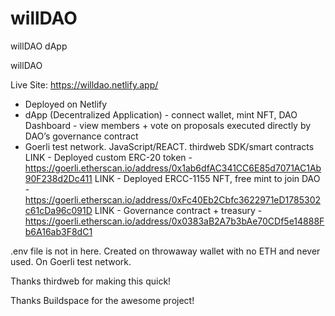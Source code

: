 # willDAO
willDAO dApp

willDAO 

Live Site: https://willdao.netlify.app/
- Deployed on Netlify
-	dApp (Decentralized Application) - connect wallet, mint NFT, DAO Dashboard - view members + vote on proposals executed directly by DAO’s governance contract
-	Goerli test network. JavaScript/REACT. thirdweb SDK/smart contracts
LINK - Deployed custom ERC-20 token - https://goerli.etherscan.io/address/0x1ab6dfAC341CC6E85d7071AC1Ab90F238d2Dc411
LINK - Deployed ERCC-1155 NFT, free mint to join DAO - https://goerli.etherscan.io/address/0xFc40Eb2Cbfc3622971eD1785302c61cDa96c091D
LINK - Governance contract + treasury - https://goerli.etherscan.io/address/0x0383aB2A7b3bAe70CDf5e14888Fb6A16ab3F8dC1

.env file is not in here. Created on throwaway wallet with no ETH and never used. On Goerli test network.

Thanks thirdweb for making this quick!

Thanks Buildspace for the awesome project!
